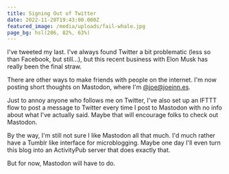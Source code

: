 ```yaml
---
title: Signing Out of Twitter
date: 2022-11-20T19:43:00.000Z
featured_image: /media/uploads/fail-whale.jpg
page_bg: hsl(206, 82%, 63%)
---
```


I've tweeted my last. I've always found Twitter a bit problematic (less so than Facebook, but still...), but this recent business with Elon Musk has really been the final straw.

There are other ways to make friends with people on the internet. I'm now posting short thoughts on Mastodon, where I'm [@joe@joeinn.es](https://mastodon.joeinn.es/@joe).

Just to annoy anyone who follows me on Twitter, I've also set up an IFTTT flow to post a message to Twitter every time I post to Mastodon with no info about what I've actually said. Maybe that will encourage folks to check out Mastodon.

By the way, I'm still not sure I like Mastodon all that much. I'd much rather have a Tumblr like interface for microblogging. Maybe one day I'll even turn this blog into an ActivityPub server that does exactly that.

But for now, Mastodon will have to do.

